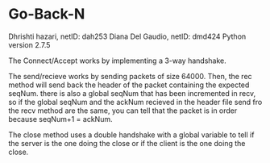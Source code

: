# Go-Back-N

Dhrishti hazari, netID: dah253
Diana Del Gaudio, netID: dmd424
Python version 2.7.5

The Connect/Accept works by implementing a 3-way handshake.

The send/recieve works by sending packets of size 64000. Then, the rec method will send back the header of the packet containing the expected seqNum. there is also a global seqNum that has been incremented in recv, so if the global seqNum and the ackNum recieved in the header file send fro the recv method are the same, you can tell that the packet is in order because seqNum+1 = ackNum.

The close method uses a double handshake with a global variable to tell if the server is the one doing the close or if the client is the one doing the close. 
